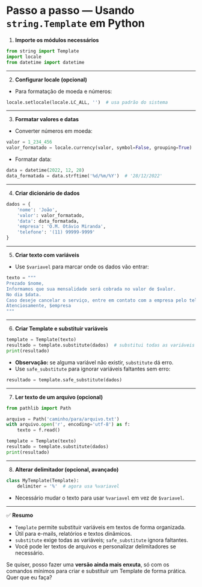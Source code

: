 # Passo a passo — Usando `string.Template` em Python

1. **Importe os módulos necessários**

```python
from string import Template
import locale
from datetime import datetime
```

---

2. **Configurar locale (opcional)**

* Para formatação de moeda e números:

```python
locale.setlocale(locale.LC_ALL, '')  # usa padrão do sistema
```

---

3. **Formatar valores e datas**

* Converter números em moeda:

```python
valor = 1_234_456
valor_formatado = locale.currency(valor, symbol=False, grouping=True)  # '1.234.456'
```

* Formatar data:

```python
data = datetime(2022, 12, 28)
data_formatada = data.strftime('%d/%m/%Y')  # '28/12/2022'
```

---

4. **Criar dicionário de dados**

```python
dados = {
    'nome': 'João',
    'valor': valor_formatado,
    'data': data_formatada,
    'empresa': 'O.M. Otávio Miranda',
    'telefone': '(11) 99999-9999'
}
```

---

5. **Criar texto com variáveis**

* Use `$variavel` para marcar onde os dados vão entrar:

```python
texto = """
Prezado $nome,
Informamos que sua mensalidade será cobrada no valor de $valor.
No dia $data.
Caso deseje cancelar o serviço, entre em contato com a empresa pelo telefone $telefone.
Atenciosamente, $empresa
"""
```

---

6. **Criar Template e substituir variáveis**

```python
template = Template(texto)
resultado = template.substitute(dados)  # substitui todas as variáveis
print(resultado)
```

* **Observação:** se alguma variável não existir, `substitute` dá erro.
* Use `safe_substitute` para ignorar variáveis faltantes sem erro:

```python
resultado = template.safe_substitute(dados)
```

---

7. **Ler texto de um arquivo (opcional)**

```python
from pathlib import Path

arquivo = Path('caminho/para/arquivo.txt')
with arquivo.open('r', encoding='utf-8') as f:
    texto = f.read()

template = Template(texto)
resultado = template.substitute(dados)
print(resultado)
```

---

8. **Alterar delimitador (opcional, avançado)**

```python
class MyTemplate(Template):
    delimiter = '%'  # agora usa %variavel
```

* Necessário mudar o texto para usar `%variavel` em vez de `$variavel`.

---

✅ **Resumo**

* `Template` permite substituir variáveis em textos de forma organizada.
* Útil para e-mails, relatórios e textos dinâmicos.
* `substitute` exige todas as variáveis; `safe_substitute` ignora faltantes.
* Você pode ler textos de arquivos e personalizar delimitadores se necessário.

Se quiser, posso fazer uma **versão ainda mais enxuta**, só com os comandos mínimos para criar e substituir um Template de forma prática. Quer que eu faça?
